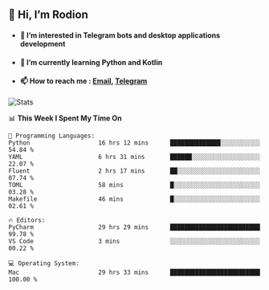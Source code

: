 ## 👋 Hi, I’m Rodion
- #### 👀 I’m interested in Telegram bots and desktop applications development
- #### 🌱 I’m currently learning Python and Kotlin
- #### 📫 How to reach me : [Email](mailto:me@lavn.ml), [Telegram](https://t.me/rodion_gudz)

![Stats](https://github-readme-stats.vercel.app/api?username=rodion-gudz&show_icons=true&theme=github_dark&hide_border=true&hide=issues&count_private=true&layout=compact)


<!--START_SECTION:waka-->
📊 **This Week I Spent My Time On** 

```text
💬 Programming Languages: 
Python                   16 hrs 12 mins      ██████████████░░░░░░░░░░░   54.84 % 
YAML                     6 hrs 31 mins       ██████░░░░░░░░░░░░░░░░░░░   22.07 % 
Fluent                   2 hrs 17 mins       ██░░░░░░░░░░░░░░░░░░░░░░░   07.74 % 
TOML                     58 mins             █░░░░░░░░░░░░░░░░░░░░░░░░   03.28 % 
Makefile                 46 mins             █░░░░░░░░░░░░░░░░░░░░░░░░   02.61 % 

🔥 Editors: 
PyCharm                  29 hrs 29 mins      █████████████████████████   99.78 % 
VS Code                  3 mins              ░░░░░░░░░░░░░░░░░░░░░░░░░   00.22 % 

💻 Operating System: 
Mac                      29 hrs 33 mins      █████████████████████████   100.00 % 
```


<!--END_SECTION:waka-->
